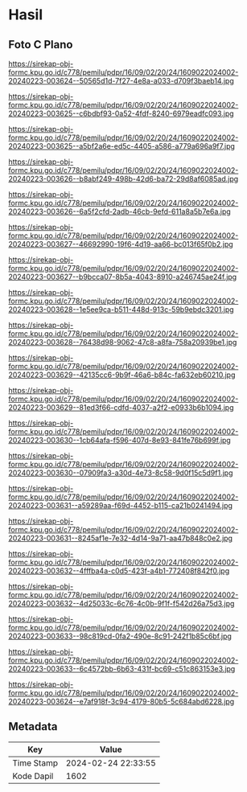 # Hasil

## Foto C Plano

https://sirekap-obj-formc.kpu.go.id/c778/pemilu/pdpr/16/09/02/20/24/1609022024002-20240223-003624--50565d1d-7f27-4e8a-a033-d709f3baeb14.jpg

https://sirekap-obj-formc.kpu.go.id/c778/pemilu/pdpr/16/09/02/20/24/1609022024002-20240223-003625--c6bdbf93-0a52-4fdf-8240-6979eadfc093.jpg

https://sirekap-obj-formc.kpu.go.id/c778/pemilu/pdpr/16/09/02/20/24/1609022024002-20240223-003625--a5bf2a6e-ed5c-4405-a586-a779a696a9f7.jpg

https://sirekap-obj-formc.kpu.go.id/c778/pemilu/pdpr/16/09/02/20/24/1609022024002-20240223-003626--b8abf249-498b-42d6-ba72-29d8af6085ad.jpg

https://sirekap-obj-formc.kpu.go.id/c778/pemilu/pdpr/16/09/02/20/24/1609022024002-20240223-003626--6a5f2cfd-2adb-46cb-9efd-611a8a5b7e6a.jpg

https://sirekap-obj-formc.kpu.go.id/c778/pemilu/pdpr/16/09/02/20/24/1609022024002-20240223-003627--46692990-19f6-4d19-aa66-bc013f65f0b2.jpg

https://sirekap-obj-formc.kpu.go.id/c778/pemilu/pdpr/16/09/02/20/24/1609022024002-20240223-003627--b9bcca07-8b5a-4043-8910-a246745ae24f.jpg

https://sirekap-obj-formc.kpu.go.id/c778/pemilu/pdpr/16/09/02/20/24/1609022024002-20240223-003628--1e5ee9ca-b511-448d-913c-59b9ebdc3201.jpg

https://sirekap-obj-formc.kpu.go.id/c778/pemilu/pdpr/16/09/02/20/24/1609022024002-20240223-003628--76438d98-9062-47c8-a8fa-758a20939be1.jpg

https://sirekap-obj-formc.kpu.go.id/c778/pemilu/pdpr/16/09/02/20/24/1609022024002-20240223-003629--42135cc6-9b9f-46a6-b84c-fa632eb60210.jpg

https://sirekap-obj-formc.kpu.go.id/c778/pemilu/pdpr/16/09/02/20/24/1609022024002-20240223-003629--81ed3f66-cdfd-4037-a2f2-e0933b6b1094.jpg

https://sirekap-obj-formc.kpu.go.id/c778/pemilu/pdpr/16/09/02/20/24/1609022024002-20240223-003630--1cb64afa-f596-407d-8e93-841fe76b699f.jpg

https://sirekap-obj-formc.kpu.go.id/c778/pemilu/pdpr/16/09/02/20/24/1609022024002-20240223-003630--07909fa3-a30d-4e73-8c58-9d0f15c5d9f1.jpg

https://sirekap-obj-formc.kpu.go.id/c778/pemilu/pdpr/16/09/02/20/24/1609022024002-20240223-003631--a59289aa-f69d-4452-b115-ca21b0241494.jpg

https://sirekap-obj-formc.kpu.go.id/c778/pemilu/pdpr/16/09/02/20/24/1609022024002-20240223-003631--8245af1e-7e32-4d14-9a71-aa47b848c0e2.jpg

https://sirekap-obj-formc.kpu.go.id/c778/pemilu/pdpr/16/09/02/20/24/1609022024002-20240223-003632--4fffba4a-c0d5-423f-a4b1-772408f842f0.jpg

https://sirekap-obj-formc.kpu.go.id/c778/pemilu/pdpr/16/09/02/20/24/1609022024002-20240223-003632--4d25033c-6c76-4c0b-9f1f-f542d26a75d3.jpg

https://sirekap-obj-formc.kpu.go.id/c778/pemilu/pdpr/16/09/02/20/24/1609022024002-20240223-003633--98c819cd-0fa2-490e-8c91-242f1b85c6bf.jpg

https://sirekap-obj-formc.kpu.go.id/c778/pemilu/pdpr/16/09/02/20/24/1609022024002-20240223-003633--6c4572bb-6b63-431f-bc69-c51c863153e3.jpg

https://sirekap-obj-formc.kpu.go.id/c778/pemilu/pdpr/16/09/02/20/24/1609022024002-20240223-003624--e7af918f-3c94-4179-80b5-5c684abd6228.jpg


## Metadata

| Key        | Value               |
| ---------- | ------------------- |
| Time Stamp | 2024-02-24 22:33:55 |
| Kode Dapil | 1602                |




